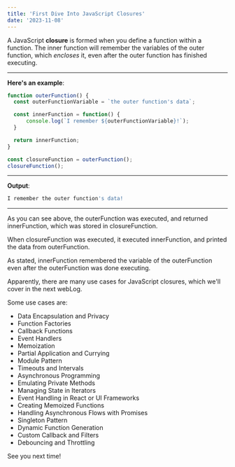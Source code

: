```yaml
---
title: 'First Dive Into JavaScript Closures'
date: '2023-11-08'
---
```


A JavaScript **closure** is formed when you define a function within a function. The inner function will remember the variables of the outer function, which _encloses_ it, even after the outer function has finished executing.
***
**Here's an example**:
```javascript
function outerFunction() {
  const outerFunctionVariable = `the outer function's data`;

  const innerFunction = function() {
      console.log(`I remember ${outerFunctionVariable}!`);
  }

  return innerFunction;
}

const closureFunction = outerFunction();
closureFunction();
```
***
**Output**:
```bash
I remember the outer function's data!
```
***
As you can see above, the outerFunction was executed, and returned innerFunction, which was stored in closureFunction.

When closureFunction was executed, it executed innerFunction, and printed the data from outerFunction.

As stated, innerFunction remembered the variable of the outerFunction even after the outerFunction was done executing.

Apparently, there are many use cases for JavaScript closures, which we'll cover in the next webLog.

Some use cases are:

- Data Encapsulation and Privacy
- Function Factories
- Callback Functions
- Event Handlers
- Memoization
- Partial Application and Currying
- Module Pattern
- Timeouts and Intervals
- Asynchronous Programming
- Emulating Private Methods
- Managing State in Iterators
- Event Handling in React or UI Frameworks
- Creating Memoized Functions
- Handling Asynchronous Flows with Promises
- Singleton Pattern
- Dynamic Function Generation
- Custom Callback and Filters
- Debouncing and Throttling

See you next time!